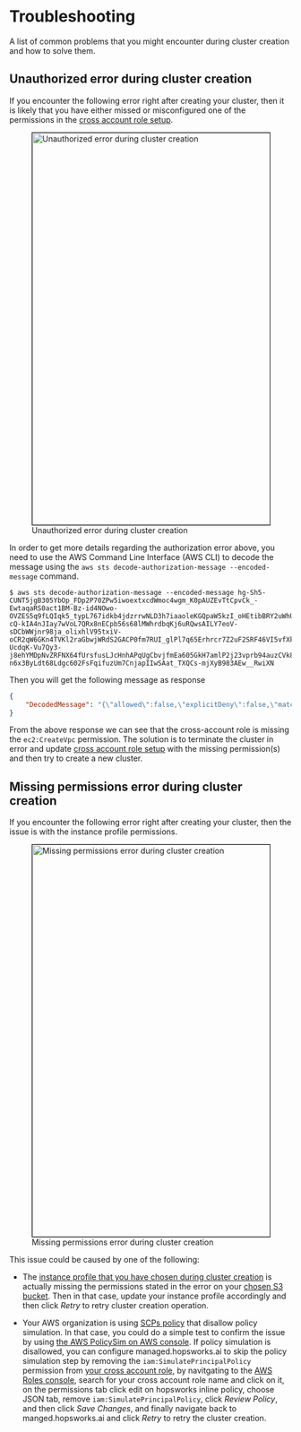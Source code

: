 # Troubleshooting

A list of common problems that you might encounter during cluster creation and how to solve them. 

## Unauthorized error during cluster creation

If you encounter the following error right after creating your cluster, then it is likely that you have either missed or misconfigured one of the permissions in the [cross account role setup](getting_started/#step-1-connecting-your-aws-account). 

<p align="center">
  <figure>
    <a  href="../../../assets/images/setup_installation/managed/aws/troubleshooting-unauthorized-error.png">
      <img style="border: 1px solid #000;width:700px" src="../../../assets/images/setup_installation/managed/aws/troubleshooting-unauthorized-error.png" alt="Unauthorized error during cluster creation">
    </a>
    <figcaption>Unauthorized error during cluster creation</figcaption>
  </figure>
</p>

In order to get more details regarding the authorization error above, you need to use the AWS Command Line Interface (AWS CLI) to decode the message using the `aws sts decode-authorization-message --encoded-message` command.

```
$ aws sts decode-authorization-message --encoded-message hg-Sh5-CUNT5jgB305YbOp_FDp2P70ZPw5iwoextxcdWmoc4wgm_K0pAUZEvTtCpvCk_-EwtaqaRS0act1BM-Bz-id4NOwo-OVZES5q9fLQIqk5_typL767idkb4jdzrrwNLD3h7iaaoleKGQpaW5kzI_oHEtibBRY2uWhU07oiwDHOAwb-cQ-kIA4nJIay7wVoL7QRx8nECpb56s68lMWhrdbqKj6uRQwsAILY7eoV-sDCbWWjnr98ja_olixhlV95txiV-oCR2qW6GKn4TVKl2raGbwjWRdS2GACP0fm7RUI_glPl7q65Erhrcr7Z2uF2SRF46VI5vfXkjXxv58e0x6SSRmKXF397e4QpPM6RyopmgDa9sSWAbkBxC86O9b30l47GX9w98trc76jsfU-UcdqK-Vu7Qy3-j8ehYMDpNvZRFNX64fUrsfusLJcHnhAPqUgCbvjfmEa605GkH7amlP2j23vprb94auzCVk8rgVkrSrBMek6YlWA0nzXtSjq8mVAvFE-n6x3ByLdt68Ldgc602FsFqifuzUm7CnjapIIwSAat_TXQCs-mjXyB983AEw__RwiXN
```

Then you will get the following message as response 
```json
{
    "DecodedMessage": "{\"allowed\":false,\"explicitDeny\":false,\"matchedStatements\":{\"items\":[]},\"failures\":{\"items\":[]},\"context\":{\"principal\":{\"id\":\"AROA27VDEGQLGDB4JOSOI:1f708920-18a6-11ed-8dd4-f162dca8fc19\",\"arn\":\"arn:aws:sts::xxxxx:assumed-role/cross-acount-role/1f708920-18a6-11ed-8dd4-f162dca8fc19\"},\"action\":\"ec2:CreateVpc\",\"resource\":\"arn:aws:ec2:us-east-2:xxxxx:vpc/*\",\"conditions\":{\"items\":[{\"key\":\"aws:Region\",\"values\":{\"items\":[{\"value\":\"us-east-2\"}]}},{\"key\":\"aws:Service\",\"values\":{\"items\":[{\"value\":\"ec2\"}]}},{\"key\":\"aws:Resource\",\"values\":{\"items\":[{\"value\":\"vpc/*\"}]}},{\"key\":\"aws:Type\",\"values\":{\"items\":[{\"value\":\"vpc\"}]}},{\"key\":\"aws:Account\",\"values\":{\"items\":[{\"value\":\"xxxxxx\"}]}},{\"key\":\"ec2:VpcID\",\"values\":{\"items\":[{\"value\":\"*\"}]}},{\"key\":\"aws:ARN\",\"values\":{\"items\":[{\"value\":\"arn:aws:ec2:us-east-2:xxxx:vpc/*\"}]}}]}}}"
}
```

From the above response we can see that the cross-account role is missing the `ec2:CreateVpc` permission. The solution is to terminate the cluster in error and update [cross account role setup](getting_started/#step-1-connecting-your-aws-account) with the missing permission(s) and then try to create a new cluster.

## Missing permissions error during cluster creation

If you encounter the following error right after creating your cluster, then the issue is with the instance profile permissions.  

<p align="center">
  <figure>
    <a  href="../../../assets/images/setup_installation/managed/aws/troubleshooting-missing-permissions-error.png">
      <img style="border: 1px solid #000;width:700px" src="../../../assets/images/setup_installation/managed/aws/troubleshooting-missing-permissions-error.png" alt="Missing permissions error during cluster creation">
    </a>
    <figcaption>Missing permissions error during cluster creation</figcaption>
  </figure>
</p>

This issue could be caused by one of the following:

* The [instance profile that you have chosen during cluster creation](cluster_creation/#step-5-select-the-instance-profile) is actually missing the permissions stated in the error  on your [chosen S3 bucket](cluster_creation/#step-2-setting-the-general-information). Then in that case, update your instance profile accordingly and then click *Retry* to retry cluster creation operation. 

* Your AWS organization is using [SCPs policy](https://docs.aws.amazon.com/organizations/latest/userguide/orgs_manage_policies_scps.html) that disallow policy simulation. In that case, you could do a simple test to confirm the issue by using [the AWS PolicySim on AWS console](https://docs.aws.amazon.com/IAM/latest/UserGuide/access_policies_testing-policies.html). If policy simulation is disallowed, you can configure managed.hopsworks.ai to skip the policy simulation step by removing the `iam:SimulatePrincipalPolicy` permission from [your cross account role](getting_started/#step-1-connecting-your-aws-account), by navitgating to the [AWS Roles console](https://us-east-1.console.aws.amazon.com/iamv2/home#/roles), search for your cross account role name and click on it, on the permissions tab click edit on hopsworks inline policy, choose JSON tab, remove `iam:SimulatePrincipalPolicy`, click *Review Policy*, and then click *Save Changes*, and finally navigate back to manged.hopsworks.ai and click *Retry* to retry the cluster creation.
